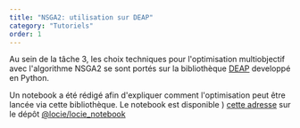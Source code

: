 ```yaml
---
title: "NSGA2: utilisation sur DEAP"
category: "Tutoriels"
order: 1
---
```


Au sein de la tâche 3, les choix techniques pour l'optimisation multiobjectif avec l'algorithme NSGA2 se sont portés sur la bibliothèque [DEAP](https://github.com/DEAP/deap) developpé en Python.

Un notebook a été rédigé afin d'expliquer comment l'optimisation peut être lancée via cette bibliothèque. Le notebook est disponible ) [cette adresse](http://nbviewer.jupyter.org/github/locie/locie_notebook/blob/master/ml/multiobjective_optimization.ipynb) sur le dépôt [@locie/locie_notebook](https://github.com/locie/locie_notebook)
